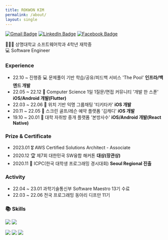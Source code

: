 ```yaml
---
title: ROKWON KIM
permalink: /about/
layout: single
---
```


[![Gmail Badge](https://img.shields.io/badge/Gmail-d14836?style=flat-square&logo=Gmail&logoColor=white&link=mailto:rokwon79@gmail.com)](mailto:rokwon79@gmail.com) [![LinkedIn Badge](https://img.shields.io/badge/LinkedIn-0A66C2?style=flat-square&logo=LinkedIn&logoColor=white&link=https://www.linkedin.com/in/%EB%A1%9D%EC%9B%90-%EA%B9%80-b6917419a/)](https://www.linkedin.com/in/%EB%A1%9D%EC%9B%90-%EA%B9%80-b6917419a/) [![Facebook Badge](https://img.shields.io/badge/facebook-1877f2?style=flat-square&logo=facebook&logoColor=white&link=https://www.facebook.com/profile.php?id=100006676302174)](https://www.facebook.com/profile.php?id=100006676302174)

👨🏻‍🎓 상명대학교 소프트웨어학과 4학년 재학중  
💻 Software Engineer  


### Experience
- 22.10 ~ 진행중  💻 문제풀이 기반 학습/공유/피드백 서비스 'The Pool' **인프라/백엔드 개발**
- 22.05 ~ 22.12 📱 Computer Science 1일 1질문/면접 커뮤니티 '개발 한 스푼' **iOS/Android 개발(Flutter)**
- 22.03 ~ 22.06 📱 위치 기반 익명 그룹채팅 '티키타카' **iOS 개발**
- 20.11 ~ 22.05 📱 스크린 골프/레슨 예약 플랫폼 '김캐디' **iOS 개발**
- 19.10 ~ 20.01 📱 대학 자취방 중개 플랫폼 '본방사수' **iOS/Android 개발(React Native)**  

### Prize & Certificate
- 2023.01 🎖 AWS Certified Solutions Architect - Associate
- 2020.12 🏆 제7회 대한민국 SW융합 해커톤 **대상(장관상)**
- 2020.11 🥉 ICPC(한국 대학생 프로그래밍 경시대회) **Seoul Regional 진출**  

### Activity
- 22.04 ~ 23.01 과학기술통신부 Software Maestro 13기 수료
- 22.03 ~ 22.06 전국 프로그래밍 동아리 디프만 11기

### 📚 Skills

<p align="left">
<img src="https://img.shields.io/badge/Swift-F05138?style=flat-square&logo=Swift&logoColor=white"/> <img src="https://img.shields.io/badge/JavaScript-F7DF1E?style=flat-square&logo=JavaScript&logoColor=white"/> 
</p>
<p align="left">
<img src="https://img.shields.io/badge/iOS-000000?style=flat-square&logo=Apple&logoColor=white"/> 
<img src="https://img.shields.io/badge/NestJs-E0234E?style=flat-square&logo=NestJs&logoColor=white"/> 
<img src="https://img.shields.io/badge/AWS-232F3E?style=flat-square&logo=AmazonAWS&logoColor=white"/> 
</p>
